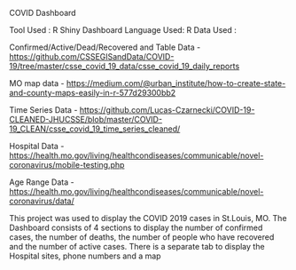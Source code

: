 COVID Dashboard

Tool Used    : R Shiny Dashboard 
Language Used: R
Data Used    : 

Confirmed/Active/Dead/Recovered and Table Data - https://github.com/CSSEGISandData/COVID-19/tree/master/csse_covid_19_data/csse_covid_19_daily_reports

MO map data - https://medium.com/@urban_institute/how-to-create-state-and-county-maps-easily-in-r-577d29300bb2

Time Series Data - https://github.com/Lucas-Czarnecki/COVID-19-CLEANED-JHUCSSE/blob/master/COVID-19_CLEAN/csse_covid_19_time_series_cleaned/

Hospital Data - https://health.mo.gov/living/healthcondiseases/communicable/novel-coronavirus/mobile-testing.php

Age Range Data - https://health.mo.gov/living/healthcondiseases/communicable/novel-coronavirus/data/


This project was used to display the COVID 2019 cases in St.Louis, MO. The Dashboard consists of 4 sections to display the number of confirmed cases, the number of deaths, the number of people who have recovered and the number of active cases. There is a separate tab to display the Hospital sites, phone numbers and a map 

